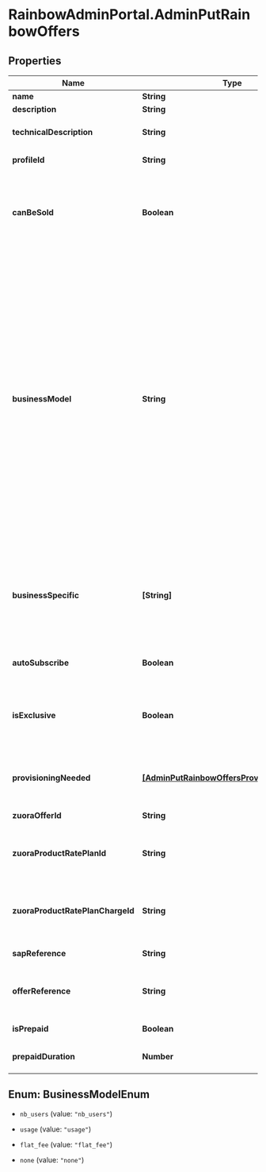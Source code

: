 # RainbowAdminPortal.AdminPutRainbowOffers

## Properties

Name | Type | Description | Notes
------------ | ------------- | ------------- | -------------
**name** | **String** | Offer name. | [optional] 
**description** | **String** | Offer description. | [optional] 
**technicalDescription** | **String** | Offer technical description.    &#x60;technicalDescription&#x60; must be unique. | [optional] 
**profileId** | **String** | Id of the profile linked to this offer. | 
**canBeSold** | **Boolean** | Indicates if the offer can be sold to customers.    Some offers will not be sold (Essential, Beta, ...).    If canBeSold is true, zuoraOfferId, zuoraProductRatePlanId and zuoraProductRatePlanChargeId have to be set. | [optional] [default to false]
**businessModel** | **String** | Indicates the business model associated to this offer (number of users, usage, ...)   * &#x60;nb_users&#x60;: Licencing business model. Offers having this business model are billed according to the number of users bought for it. This should be the business model for Business and Enterprise offers. * &#x60;usage&#x60;: Offers having this business model are billed based on service consumption (whatever the number of users assigned to the subscription of this offer). This should be the business model for Conference offer. * &#x60;flat_fee&#x60;: Offers having this business model are billed based on a flat fee (same price each month for the company which subscribe to this offer). This should be the business model for some specific business offers like HDS. * &#x60;none&#x60;: no business model. Should be used for offers which are not sold (like Essential, Beta, ...).   | [optional] [default to &#39;none&#39;]
**businessSpecific** | **[String]** | Indicates if the offer is related to specific(s) business (for verticals like HDS)   * &#x60;NONE&#x60;: This offer can be used if the company does not have a businessSpecific field. * &#x60;HDS&#x60;: This offer can only used if the company have a businessSpecific HDS (HealthCare).   | [optional] 
**autoSubscribe** | **Boolean** | Indicates if the offer has to be automatically subscribed at company creation. | [optional] [default to false]
**isExclusive** | **Boolean** | Indicates if the offer is exclusive for assignation to a user profile (if the user has already an exclusive offer assigned, it won&#39;t be possible to assign a second exclusive offer). | [optional] [default to false]
**provisioningNeeded** | [**[AdminPutRainbowOffersProvisioningNeeded]**](AdminPutRainbowOffersProvisioningNeeded.md) | Array of Objects which indicates if account must be provisioned on other components when subscribing to this offer. | [optional] 
**zuoraOfferId** | **String** | ID of the related offer in Zuora (if offer can be sold) | [optional] 
**zuoraProductRatePlanId** | **String** | ID of the ProductRatePlanId to use when creating a subscription for the related offer in Zuora (if offer can be sold) | [optional] 
**zuoraProductRatePlanChargeId** | **String** | ID of the ProductRatePlanChargeId to use when creating a subscription for the related offer in Zuora (if offer can be sold) | [optional] 
**sapReference** | **String** | Reference of the offer on SAP side. | [optional] 
**offerReference** | **String** | Key used for referencing the offer. Well know offer References are: RB-Essential, RB-Business, RB-Enterprise, RB-Conference. | [optional] 
**isPrepaid** | **Boolean** | Indicates if the offer is a prepaid offer | [optional] 
**prepaidDuration** | **Number** | Prepaid offer duration (in month). Mandatory if isPrepaid has been set | [optional] 



## Enum: BusinessModelEnum


* `nb_users` (value: `"nb_users"`)

* `usage` (value: `"usage"`)

* `flat_fee` (value: `"flat_fee"`)

* `none` (value: `"none"`)




